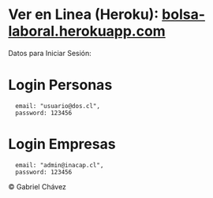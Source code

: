 # Ver en Linea (Heroku): [bolsa-laboral.herokuapp.com](https://bolsa-laboral.herokuapp.com/)

Datos para Iniciar Sesión:

# Login Personas

      email: "usuario@dos.cl",
      password: 123456

# Login Empresas
      email: "admin@inacap.cl",
      password: 123456


© Gabriel Chávez
